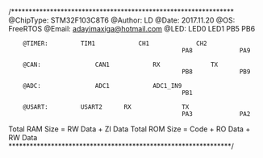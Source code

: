 /***************************************************************
		@ChipType:	STM32F103C8T6
		@Author: 		LD
		@Date:			2017.11.20
		@OS:				FreeRTOS
		@Email:			adayimaxiga@hotmail.com
		@LED:				LED0			LED1
								PB5				PB6
								
		@TIMER:			TIM1			CH1				CH2
													PA8				PA9
													
		@CAN:				CAN1			RX				TX
													PB8				PB9
		
		@ADC:				ADC1			ADC1_IN9
													PB1
		
		@USART:			USART2		RX				TX
													PA3				PA2

Total RAM Size = RW Data + ZI Data
Total ROM Size = Code + RO Data + RW Data
***************************************************************/